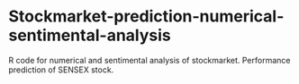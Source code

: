 # Stockmarket-prediction-numerical-sentimental-analysis

R code for numerical and sentimental analysis of stockmarket.
Performance prediction of SENSEX stock.
